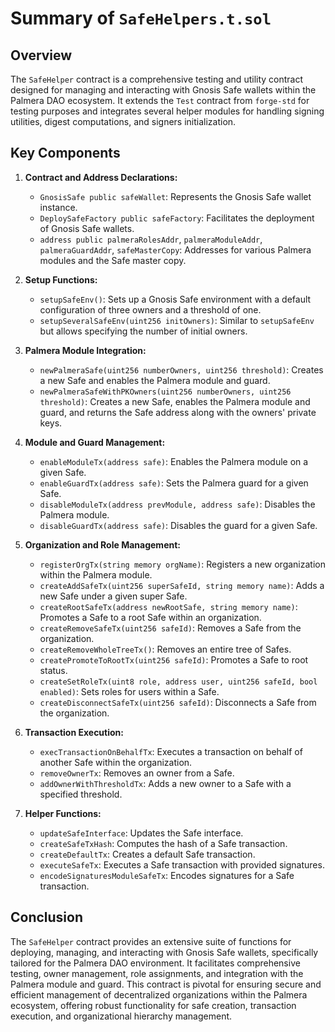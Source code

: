 # Summary of `SafeHelpers.t.sol`

## Overview

The `SafeHelper` contract is a comprehensive testing and utility contract designed for managing and interacting with Gnosis Safe wallets within the Palmera DAO ecosystem. It extends the `Test` contract from `forge-std` for testing purposes and integrates several helper modules for handling signing utilities, digest computations, and signers initialization.

## Key Components

1. **Contract and Address Declarations:**
   - `GnosisSafe public safeWallet`: Represents the Gnosis Safe wallet instance.
   - `DeploySafeFactory public safeFactory`: Facilitates the deployment of Gnosis Safe wallets.
   - `address public palmeraRolesAddr`, `palmeraModuleAddr`, `palmeraGuardAddr`, `safeMasterCopy`: Addresses for various Palmera modules and the Safe master copy.

2. **Setup Functions:**
   - `setupSafeEnv()`: Sets up a Gnosis Safe environment with a default configuration of three owners and a threshold of one.
   - `setupSeveralSafeEnv(uint256 initOwners)`: Similar to `setupSafeEnv` but allows specifying the number of initial owners.

3. **Palmera Module Integration:**
   - `newPalmeraSafe(uint256 numberOwners, uint256 threshold)`: Creates a new Safe and enables the Palmera module and guard.
   - `newPalmeraSafeWithPKOwners(uint256 numberOwners, uint256 threshold)`: Creates a new Safe, enables the Palmera module and guard, and returns the Safe address along with the owners' private keys.

4. **Module and Guard Management:**
   - `enableModuleTx(address safe)`: Enables the Palmera module on a given Safe.
   - `enableGuardTx(address safe)`: Sets the Palmera guard for a given Safe.
   - `disableModuleTx(address prevModule, address safe)`: Disables the Palmera module.
   - `disableGuardTx(address safe)`: Disables the guard for a given Safe.

5. **Organization and Role Management:**
   - `registerOrgTx(string memory orgName)`: Registers a new organization within the Palmera module.
   - `createAddSafeTx(uint256 superSafeId, string memory name)`: Adds a new Safe under a given super Safe.
   - `createRootSafeTx(address newRootSafe, string memory name)`: Promotes a Safe to a root Safe within an organization.
   - `createRemoveSafeTx(uint256 safeId)`: Removes a Safe from the organization.
   - `createRemoveWholeTreeTx()`: Removes an entire tree of Safes.
   - `createPromoteToRootTx(uint256 safeId)`: Promotes a Safe to root status.
   - `createSetRoleTx(uint8 role, address user, uint256 safeId, bool enabled)`: Sets roles for users within a Safe.
   - `createDisconnectSafeTx(uint256 safeId)`: Disconnects a Safe from the organization.

6. **Transaction Execution:**
   - `execTransactionOnBehalfTx`: Executes a transaction on behalf of another Safe within the organization.
   - `removeOwnerTx`: Removes an owner from a Safe.
   - `addOwnerWithThresholdTx`: Adds a new owner to a Safe with a specified threshold.

7. **Helper Functions:**
   - `updateSafeInterface`: Updates the Safe interface.
   - `createSafeTxHash`: Computes the hash of a Safe transaction.
   - `createDefaultTx`: Creates a default Safe transaction.
   - `executeSafeTx`: Executes a Safe transaction with provided signatures.
   - `encodeSignaturesModuleSafeTx`: Encodes signatures for a Safe transaction.

## Conclusion

The `SafeHelper` contract provides an extensive suite of functions for deploying, managing, and interacting with Gnosis Safe wallets, specifically tailored for the Palmera DAO environment. It facilitates comprehensive testing, owner management, role assignments, and integration with the Palmera module and guard. This contract is pivotal for ensuring secure and efficient management of decentralized organizations within the Palmera ecosystem, offering robust functionality for safe creation, transaction execution, and organizational hierarchy management.
